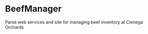 BeefManager
===========

Parse web services and site for managing beef inventory at Cienega Orchards
